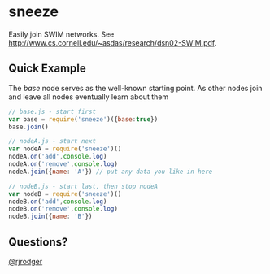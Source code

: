# sneeze

Easily join SWIM networks. See http://www.cs.cornell.edu/~asdas/research/dsn02-SWIM.pdf.

## Quick Example

The *base* node serves as the well-known starting point. As other
nodes join and leave all nodes eventually learn about them

```js
// base.js - start first
var base = require('sneeze')({base:true})
base.join()

// nodeA.js - start next
var nodeA = require('sneeze')()
nodeA.on('add',console.log)
nodeA.on('remove',console.log)
nodeA.join({name: 'A'}) // put any data you like in here

// nodeB.js - start last, then stop nodeA
var nodeB = require('sneeze')()
nodeB.on('add',console.log)
nodeB.on('remove',console.log)
nodeB.join({name: 'B'})
```

## Questions?

[@rjrodger](https://twitter.com/rjrodger)






